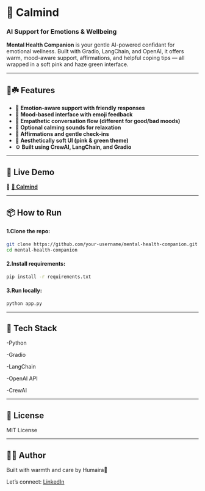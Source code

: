 # 🌿 **Calmind**  
### **AI Support for Emotions & Wellbeing**

**Mental Health Companion** is your gentle AI-powered confidant for emotional wellness. Built with Gradio, LangChain, and OpenAI, it offers warm, mood-aware support, affirmations, and helpful coping tips — all wrapped in a soft pink and haze green interface.

---

## 🌸☘️ **Features**

- 🧠 **Emotion-aware support with friendly responses**
- 🌈 **Mood-based interface with emoji feedback**  
- 💬 **Empathetic conversation flow (different for good/bad moods)**  
- 🎵 **Optional calming sounds for relaxation**  
- 💖 **Affirmations and gentle check-ins**  
- 🎨 **Aesthetically soft UI (pink & green theme)**  
- ⚙️ **Built using CrewAI, LangChain, and Gradio**

---

## 🚀 **Live Demo**

🔗 [**🌿 Calmind**]([https://mental-health-companion-915b.onrender.com/])

---

## 📦 **How to Run**

#### 1.Clone the repo:

```bash
git clone https://github.com/your-username/mental-health-companion.git
cd mental-health-companion
```
#### 2.Install requirements:
```bash
pip install -r requirements.txt
```
#### 3.Run locally:
```bash
python app.py
```

---

## 🧠 **Tech Stack**

-Python

-Gradio

-LangChain

-OpenAI API

-CrewAI

---

## 📄 **License**

MIT License

---

## 🙋‍♀️ **Author**

Built with warmth and care by Humaira🎀


Let’s connect: [LinkedIn](https://www.linkedin.com/in/humairaghafoor)
